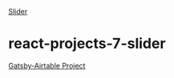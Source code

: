 [Slider](https://veronchi.github.io/slider/build)

# react-projects-7-slider


[Gatsby-Airtable Project](https://gatsby-airtable-design-project.netlify.app/)
